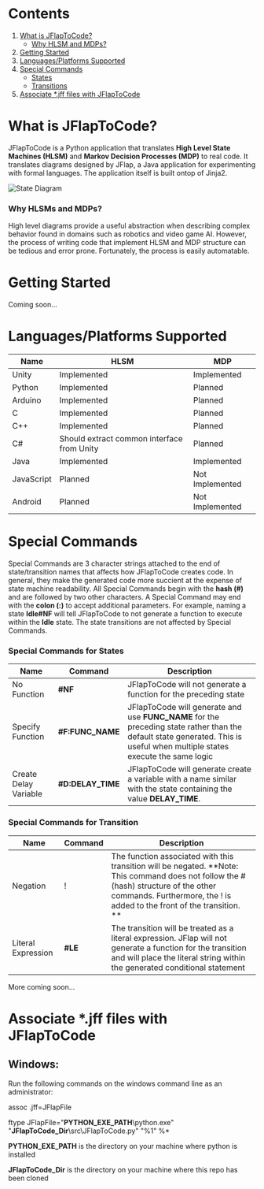 # Contents
1. [What is JFlapToCode?](../../#what-is-jflaptocode)
    * [Why HLSM and MDPs?](../../#why-hlsms-and-mdps)
2. [Getting Started](../../#getting-started)
3. [Languages/Platforms Supported](../../#languagesplatforms-supported)
4. [Special Commands](../../#special-commands)
    * [States](../../#special-commands-for-states)
    * [Transitions](../../#special-commands-for-transitions)
5. [Associate *.jff files with JFlapToCode](../../#associate-jff-files-with-jflaptocode)


# What is JFlapToCode?

JFlapToCode is a Python application that translates **High Level State Machines (HLSM)** and **Markov Decision Processes (MDP)** to real code. It translates diagrams designed by JFlap, a Java application for experimenting with formal languages. The application itself is built ontop of Jinja2.

![State Diagram](http://acsweb.ucsd.edu/~mmg005/img/SimpleRPiHLSM_2.png)

### Why HLSMs and MDPs?
High level diagrams provide a useful abstraction when describing complex behavior found in domains such as robotics and video game AI. However, the process of writing code that implement HLSM and MDP structure can be tedious and error prone. Fortunately, the process is easily automatable.  

# Getting Started
Coming soon...

# Languages/Platforms Supported
| Name   | HLSM | MDP
| ---    | ---  | ---
| Unity  | Implemented | Implemented
| Python | Implemented | Planned
| Arduino | Implemented | Planned
| C       | Implemented | Planned
| C++     | Implemented | Planned
| C# | Should extract common interface from Unity | Planned
| Java | Implemented | Implemented
| JavaScript | Planned | Not Implemented
| Android | Planned | Not Implemented

# Special Commands

Special Commands are 3 character strings attached to the end of state/transition names that affects how JFlapToCode creates code. In general, they make the generated code more succient at the expense of state machine readability. All Special Commands begin with the **hash (#)** and are followed by two other characters. A Special Command may end with the **colon (:)** to accept additional parameters. For example, naming a state **Idle#NF** will tell JFlapToCode to not generate a function to execute within the **Idle** state. The state transitions are not affected by Special Commands. 
### Special Commands for States

| Name | Command | Description 
| ---  | ---    | ---
| No Function  | **#NF** | JFlapToCode will not generate a function for the preceding state
| Specify Function | **#F:FUNC_NAME** | JFlapToCode will generate and use **FUNC_NAME** for the preceding state rather than the default state generated. This is useful when multiple states execute the same logic
| Create Delay Variable| **#D:DELAY_TIME** | JFlapToCode will generate create a variable with a name similar with the state containing the value **DELAY_TIME**. 

### Special Commands for Transition
| Name | Command | Description
| ---  | ---     | ---
| Negation | ! | The function associated with this transition will be negated. **Note: This command does not follow the #(hash) structure of the other commands. Furthermore, the ! is added to the front of the transition. ** 
| Literal Expression | **#LE** | The transition will be treated as a literal expression. JFlap will not generate a function for the transition and will place the literal string within the generated conditional statement
More coming soon...

# Associate *.jff files with JFlapToCode

## Windows:

Run the following commands on the windows command line as an administrator:

assoc .jff=JFlapFile

ftype JFlapFile="**PYTHON_EXE_PATH**\python.exe" "**JFlapToCode_Dir**\src\JFlapToCode.py" "%1" %*

**PYTHON_EXE_PATH** is the directory on your machine where python is installed

**JFlapToCode_Dir** is the directory on your machine where this repo has been cloned
